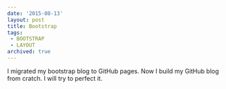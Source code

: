 ```yaml
---
date: '2015-08-13'
layout: post
title: Bootstrap
tags:
 - BOOTSTRAP
 - LAYOUT
archived: true
---
```



I migrated my bootstrap blog to GitHub pages. Now I build my GitHub blog from cratch. I will try to perfect it. 

